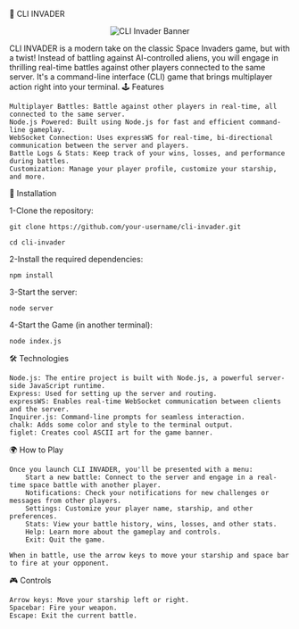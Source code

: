 🚀 CLI INVADER
<p align="center"> <img src="https://your-image-url.com" alt="CLI Invader Banner" /> </p>

CLI INVADER is a modern take on the classic Space Invaders game, but with a twist! Instead of battling against AI-controlled aliens, you will engage in thrilling real-time battles against other players connected to the same server. It's a command-line interface (CLI) game that brings multiplayer action right into your terminal.
🕹️ Features

    Multiplayer Battles: Battle against other players in real-time, all connected to the same server.
    Node.js Powered: Built using Node.js for fast and efficient command-line gameplay.
    WebSocket Connection: Uses expressWS for real-time, bi-directional communication between the server and players.
    Battle Logs & Stats: Keep track of your wins, losses, and performance during battles.
    Customization: Manage your player profile, customize your starship, and more.

🚧 Installation

1-Clone the repository:

  ```
  git clone https://github.com/your-username/cli-invader.git

  cd cli-invader
  ```

2-Install the required dependencies:

    npm install

3-Start the server:

    node server

4-Start the Game (in another terminal):

    node index.js

🛠️ Technologies

    Node.js: The entire project is built with Node.js, a powerful server-side JavaScript runtime.
    Express: Used for setting up the server and routing.
    expressWS: Enables real-time WebSocket communication between clients and the server.
    Inquirer.js: Command-line prompts for seamless interaction.
    chalk: Adds some color and style to the terminal output.
    figlet: Creates cool ASCII art for the game banner.

🌍 How to Play

    Once you launch CLI INVADER, you'll be presented with a menu:
        Start a new battle: Connect to the server and engage in a real-time space battle with another player.
        Notifications: Check your notifications for new challenges or messages from other players.
        Settings: Customize your player name, starship, and other preferences.
        Stats: View your battle history, wins, losses, and other stats.
        Help: Learn more about the gameplay and controls.
        Exit: Quit the game.

    When in battle, use the arrow keys to move your starship and space bar to fire at your opponent.

🎮 Controls

    Arrow keys: Move your starship left or right.
    Spacebar: Fire your weapon.
    Escape: Exit the current battle.
